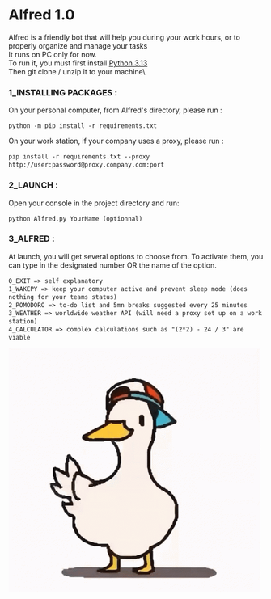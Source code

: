# Alfred 1.0
Alfred is a friendly bot that will help you during your work hours, or to properly organize and manage your tasks\
It runs on PC only for now.\
To run it, you must first install [Python 3.13](https://www.python.org/downloads/)\
Then git clone / unzip it to your machine\
### 1_INSTALLING PACKAGES :
On your personal computer, from Alfred's directory, please run :
```
python -m pip install -r requirements.txt
```
On your work station, if your company uses a proxy, please run : 
```
pip install -r requirements.txt --proxy http://user:password@proxy.company.com:port
```
### 2_LAUNCH :
Open your console in the project directory and run:
```
python Alfred.py YourName (optionnal)
```
### 3_ALFRED : 
At launch, you will get several options to choose from. To activate them, you can type in the designated number OR the name of the option.
```
0_EXIT => self explanatory
1_WAKEPY => keep your computer active and prevent sleep mode (does nothing for your teams status)
2_POMODORO => to-do list and 5mn breaks suggested every 25 minutes
3_WEATHER => worldwide weather API (will need a proxy set up on a work station)
4_CALCULATOR => complex calculations such as "(2*2) - 24 / 3" are viable
```

![Happy coding !](https://github.com/volpito/Alfred/blob/master/duck-dance-2383412861.gif)

